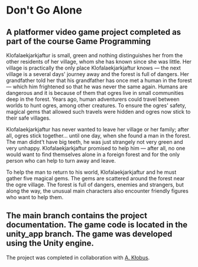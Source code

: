 # Don't Go Alone  
A platformer video game project completed as part of the course Game Programming
-  
Klofalaekjarkjaftur is small, green and nothing distinguishes her from the other residents of her village, whom she has known since she was little. Her village is practically the only place Klofalaekjarkjaftur knows — the next village is a several days' journey away and the forest is full of dangers. Her grandfather told her that his grandfather has once met a human in the forest — which him frightened so that he was never the same again. Humans are dangerous and it is because of them that ogres live in small communities deep in the forest. Years ago, human adventurers could travel between worlds to hunt ogres, among other creatures. To ensure the ogres' safety, magical gems that allowed such travels were hidden and ogres now stick to their safe villages. 

Klofalaekjarkjaftur has never wanted to leave her village or her family; after all, ogres stick together... until one day, when she found a man in the forest. The man didnt’t have big teeth, he was just strangely not very green and very unhappy. Klofalaekjarkjaftur promised to help him — after all, no one would want to find themselves alone in a foreign forest and for the only person who can help to turn away and leave. 

To help the man to return to his world, Klofalaekjarkjaftur and he must gather five magical gems. The gems are scattered around the forest near the ogre village. The forest is full of dangers, enemies and strangers, but along the way, the unusual main characters also encounter friendly figures who want to help them.

The main branch contains the project documentation. The game code is located in the unity_app branch. The game was developed using the Unity engine.  
-  
The project was completed in collaboration with [A. Kłobus](https://github.com/AgnieszkaKlobus12).  
